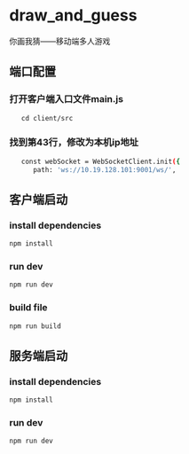 # draw_and_guess
你画我猜——移动端多人游戏

## 端口配置
### 打开客户端入口文件main.js
```bash
   cd client/src
```
### 找到第43行，修改为本机ip地址
```bash
   const webSocket = WebSocketClient.init({
      path: 'ws://10.19.128.101:9001/ws/',
```

## 客户端启动
### install dependencies
```bash
npm install
```
### run dev
```bash
npm run dev
```

### build file
```bash
npm run build
```
## 服务端启动
### install dependencies
```bash
npm install
```
### run dev
```bash
npm run dev
```

```
